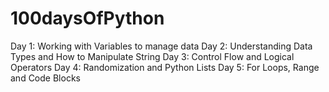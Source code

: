 # 100daysOfPython

Day 1: Working with Variables to manage data
Day 2: Understanding Data Types and How to Manipulate String
Day 3: Control Flow and Logical Operators
Day 4: Randomization and Python Lists
Day 5: For Loops, Range and Code Blocks
